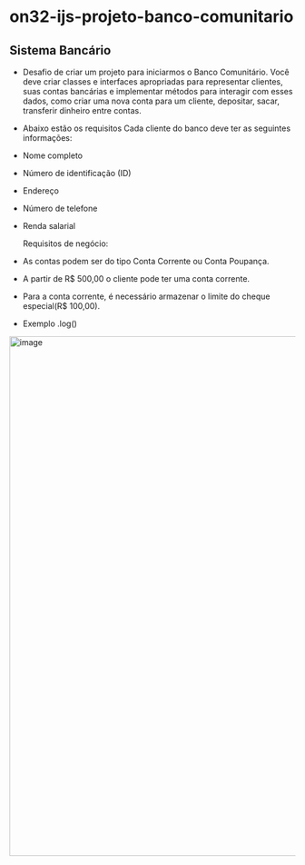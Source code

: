 # on32-ijs-projeto-banco-comunitario

## Sistema Bancário 

- Desafio de criar um projeto para iniciarmos o Banco Comunitário. Você deve criar classes e interfaces apropriadas para representar clientes, suas contas bancárias e implementar métodos para interagir com esses dados, como criar uma nova conta para um cliente, depositar, sacar, transferir dinheiro entre contas.

 - Abaixo estão os requisitos
   Cada cliente do banco deve ter as seguintes informações:
 - Nome completo
 - Número de identificação (ID)
 - Endereço
 - Número de telefone
 - Renda salarial 

   Requisitos de negócio:
 - As contas podem ser do tipo Conta Corrente ou Conta Poupança.
 - A partir de R$ 500,00 o cliente pode ter uma conta corrente. 
 - Para a conta corrente, é necessário armazenar o limite do cheque especial(R$ 100,00).


 - Exemplo .log()


<img width="915" alt="image" src="https://github.com/Sheilahilario/bancoComunitarioPOO/assets/68394577/068e3792-0a88-4fdb-96c6-007abaec2c03">

